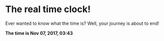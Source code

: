 # The real time clock!

Ever wanted to know what the time is? Well, your journey is about to end!

**The time is Nov 07, 2017, 03:43**